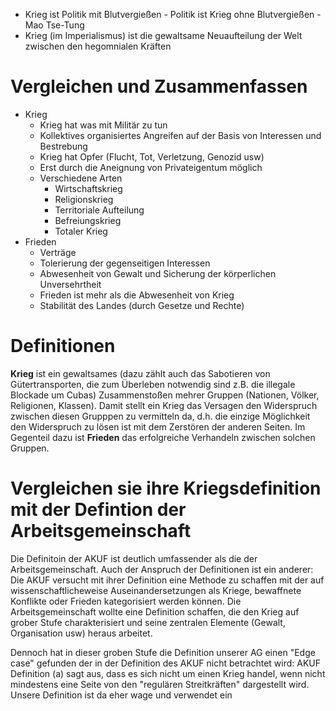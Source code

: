 + Krieg ist Politik mit Blutvergießen - Politik ist Krieg ohne Blutvergießen - Mao Tse-Tung
+ Krieg (im Imperialismus) ist die gewaltsame Neuaufteilung der Welt zwischen den hegomnialen Kräften
# Vergleichen und Zusammenfassen
+ Krieg
	+ Krieg hat was mit Militär zu tun
	+ Kollektives organisiertes Angreifen auf der Basis von Interessen und Bestrebung
	+ Krieg hat Opfer (Flucht, Tot, Verletzung, Genozid usw)
	+ Erst durch die Aneignung von Privateigentum möglich
	+ Verschiedene Arten
		+ Wirtschaftskrieg
		+ Religionskrieg
		+ Territoriale Aufteilung
		+ Befreiungskrieg
		+ Totaler Krieg
+ Frieden
	+ Verträge
	+ Tolerierung der gegenseitigen Interessen
	+ Abwesenheit von Gewalt und Sicherung der körperlichen Unversehrtheit
	+ Frieden ist mehr als die Abwesenheit von Krieg
	+ Stabilität des Landes (durch Gesetze und Rechte)


# Definitionen
**Krieg** ist ein gewaltsames (dazu zählt auch das Sabotieren von Gütertransporten, die zum Überleben notwendig sind z.B. die illegale Blockade um Cubas) Zusammenstoßen mehrer Gruppen (Nationen, Völker, Religionen, Klassen). Damit stellt ein Krieg das Versagen den Widerspruch zwischen diesen Grupppen zu vermitteln da, d.h. die einzige Möglichkeit den Widerspruch zu lösen ist mit dem Zerstören der anderen Seiten. 
Im Gegenteil dazu ist **Frieden** das erfolgreiche Verhandeln zwischen solchen Gruppen.
# Vergleichen sie ihre Kriegsdefinition mit der Defintion der Arbeitsgemeinschaft
Die Definitoin der AKUF ist deutlich umfassender als die der Arbeitsgemeinschaft. Auch der Anspruch der Definitionen ist ein anderer: Die AKUF versucht mit ihrer Definition eine Methode zu schaffen mit der auf wissenschaftlicheweise Auseinandersetzungen als Kriege, bewaffnete Konflikte oder Frieden kategorisiert werden können. Die Arbeitsgemeinschaft wollte eine Definition schaffen, die den Krieg auf grober Stufe charakterisiert und seine zentralen Elemente (Gewalt, Organisation usw) heraus arbeitet.

Dennoch hat in dieser groben Stufe die Definition unserer AG einen "Edge case" gefunden der in der Definition des AKUF nicht betrachtet wird: AKUF Definition (a) sagt aus, dass es sich nicht um einen Krieg handel, wenn nicht mindestens eine Seite von den "regulären Streitkräften" dargestellt wird. Unsere Definition ist da eher wage und verwendet ein